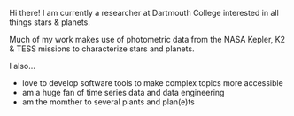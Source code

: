 Hi there! I am currently a researcher at Dartmouth College interested in all things stars & planets.

Much of my work makes use of photometric data from the NASA Kepler, K2 & TESS missions to characterize stars and planets.

I also...
 - love to develop software tools to make complex topics more accessible 
 - am a huge fan of time series data and data engineering
 - am the momther to several plants and plan(e)ts
